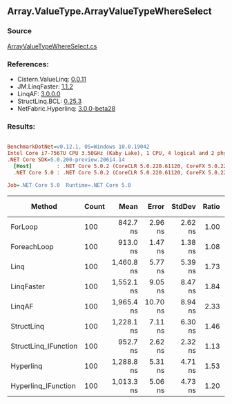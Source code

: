 ﻿## Array.ValueType.ArrayValueTypeWhereSelect

### Source
[ArrayValueTypeWhereSelect.cs](../LinqBenchmarks/Array/ValueType/ArrayValueTypeWhereSelect.cs)

### References:
- Cistern.ValueLinq: [0.0.11](https://www.nuget.org/packages/Cistern.ValueLinq/0.0.11)
- JM.LinqFaster: [1.1.2](https://www.nuget.org/packages/JM.LinqFaster/1.1.2)
- LinqAF: [3.0.0.0](https://www.nuget.org/packages/LinqAF/3.0.0.0)
- StructLinq.BCL: [0.25.3](https://www.nuget.org/packages/StructLinq.BCL/0.25.3)
- NetFabric.Hyperlinq: [3.0.0-beta28](https://www.nuget.org/packages/NetFabric.Hyperlinq/3.0.0-beta28)

### Results:
``` ini

BenchmarkDotNet=v0.12.1, OS=Windows 10.0.19042
Intel Core i7-7567U CPU 3.50GHz (Kaby Lake), 1 CPU, 4 logical and 2 physical cores
.NET Core SDK=5.0.200-preview.20614.14
  [Host]        : .NET Core 5.0.2 (CoreCLR 5.0.220.61120, CoreFX 5.0.220.61120), X64 RyuJIT
  .NET Core 5.0 : .NET Core 5.0.2 (CoreCLR 5.0.220.61120, CoreFX 5.0.220.61120), X64 RyuJIT

Job=.NET Core 5.0  Runtime=.NET Core 5.0  

```
|               Method | Count |       Mean |    Error |  StdDev | Ratio | RatioSD |  Gen 0 | Gen 1 | Gen 2 | Allocated |
|--------------------- |------ |-----------:|---------:|--------:|------:|--------:|-------:|------:|------:|----------:|
|              ForLoop |   100 |   842.7 ns |  2.96 ns | 2.62 ns |  1.00 |    0.00 |      - |     - |     - |         - |
|          ForeachLoop |   100 |   913.0 ns |  1.47 ns | 1.38 ns |  1.08 |    0.00 |      - |     - |     - |         - |
|                 Linq |   100 | 1,460.8 ns |  5.77 ns | 5.39 ns |  1.73 |    0.01 | 0.0801 |     - |     - |     168 B |
|           LinqFaster |   100 | 1,552.1 ns |  9.05 ns | 8.47 ns |  1.84 |    0.01 | 2.8896 |     - |     - |    6048 B |
|               LinqAF |   100 | 1,965.4 ns | 10.70 ns | 8.94 ns |  2.33 |    0.02 |      - |     - |     - |         - |
|           StructLinq |   100 | 1,228.1 ns |  7.11 ns | 6.30 ns |  1.46 |    0.00 | 0.0305 |     - |     - |      64 B |
| StructLinq_IFunction |   100 |   952.7 ns |  2.62 ns | 2.32 ns |  1.13 |    0.00 |      - |     - |     - |         - |
|            Hyperlinq |   100 | 1,288.8 ns |  5.31 ns | 4.71 ns |  1.53 |    0.01 |      - |     - |     - |         - |
|  Hyperlinq_IFunction |   100 | 1,013.3 ns |  5.06 ns | 4.73 ns |  1.20 |    0.01 |      - |     - |     - |         - |
